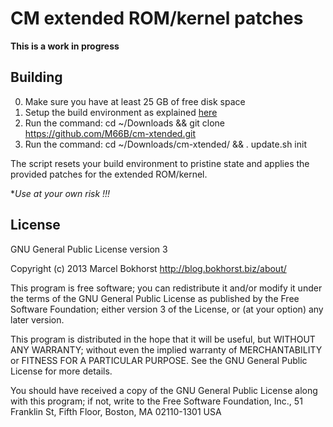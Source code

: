 CM extended ROM/kernel patches
==============================

**This is a work in progress**

Building
--------

0. Make sure you have at least 25 GB of free disk space
1. Setup the build environment as explained [here](http://forum.xda-developers.com/showthread.php?t=2164696)
2. Run the command: cd ~/Downloads && git clone https://github.com/M66B/cm-xtended.git
3. Run the command: cd ~/Downloads/cm-xtended/ && . update.sh init

The script resets your build environment to pristine state and applies the provided patches for the extended ROM/kernel.

**Use at your own risk !!!*

License
-------

GNU General Public License version 3

Copyright (c) 2013 Marcel Bokhorst http://blog.bokhorst.biz/about/

This program is free software; you can redistribute it and/or modify
it under the terms of the GNU General Public License as published by
the Free Software Foundation; either version 3 of the License, or
(at your option) any later version.

This program is distributed in the hope that it will be useful,
but WITHOUT ANY WARRANTY; without even the implied warranty of
MERCHANTABILITY or FITNESS FOR A PARTICULAR PURPOSE.  See the
GNU General Public License for more details.

You should have received a copy of the GNU General Public License
along with this program; if not, write to the Free Software
Foundation, Inc., 51 Franklin St, Fifth Floor, Boston, MA  02110-1301  USA
